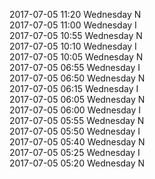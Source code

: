 2017-07-05 11:20 Wednesday  N  
2017-07-05 11:00 Wednesday  I  
2017-07-05 10:55 Wednesday  N  
2017-07-05 10:10 Wednesday  I  
2017-07-05 10:05 Wednesday  N  
2017-07-05 06:55 Wednesday  I  
2017-07-05 06:50 Wednesday  N  
2017-07-05 06:15 Wednesday  I  
2017-07-05 06:05 Wednesday  N  
2017-07-05 06:00 Wednesday  I  
2017-07-05 05:55 Wednesday  N  
2017-07-05 05:50 Wednesday  I  
2017-07-05 05:40 Wednesday  N  
2017-07-05 05:25 Wednesday  I  
2017-07-05 05:20 Wednesday  N  
